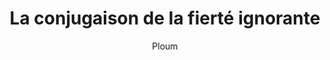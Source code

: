 ---
layout: post
title: "La conjugaison de la fierté ignorante"
link: "https://ploum.net/2024-12-02-conjuration-fierte-ignorante.html"
author: Ploum
published_date: 02/12/2024
description: "Les scientifiques, les vulgarisateurs, les professeurs consacrent leur vie à lutter contre l’ignorance. Mais l’ignorance n’est pas vraiment le problème. Ce qui est dangereux c’est lorsqu’elle se camoufle. Lorsqu’elle se transforme en confiance."
language: fr
categories: "Liens"
tags: "ia société numérique technologique"
og-tags: "ia société numérique technologique"
permalink: /:categories/:year/:month/:day/:title/
---
